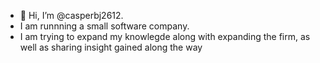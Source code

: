 - 👋 Hi, I’m @casperbj2612.
- I am runnning a small software company.
- I am trying to expand my knowlegde along with expanding the firm, as well as sharing insight gained along the way

<!---
casperbj2612/casperbj2612 is a ✨ special ✨ repository because its `README.md` (this file) appears on your GitHub profile.
You can click the Preview link to take a look at your changes.
--->
